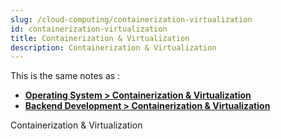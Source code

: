 ```yaml
---
slug: /cloud-computing/containerization-virtualization
id: containerization-virtualization
title: Containerization & Virtualization
description: Containerization & Virtualization
---
```


This is the same notes as :

- **[Operating System > Containerization & Virtualization](/operating-system/containerization-virtualization)**
- **[Backend Development > Containerization & Virtualization](/backend-development/containerization-virtualization)**

Containerization & Virtualization
